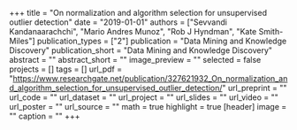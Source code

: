 +++
title = "On normalization and algorithm selection for unsupervised outlier detection"
date = "2019-01-01"
authors = ["Sevvandi Kandanaarachchi", "Mario Andres Munoz", "Rob J Hyndman", "Kate Smith-Miles"]
publication_types = ["2"]
publication = "Data Mining and Knowledge Discovery"
publication_short = "Data Mining and Knowledge Discovery"
abstract = ""
abstract_short = ""
image_preview = ""
selected = false
projects = []
tags = []
url_pdf = "https://www.researchgate.net/publication/327621932_On_normalization_and_algorithm_selection_for_unsupervised_outlier_detection/"
url_preprint = ""
url_code = ""
url_dataset = ""
url_project = ""
url_slides = ""
url_video = ""
url_poster = ""
url_source = ""
math = true
highlight = true
[header]
image = ""
caption = ""
+++
